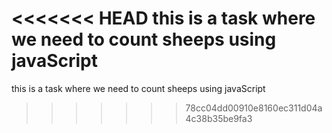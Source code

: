 <<<<<<< HEAD
this is a task where we need to count sheeps using javaScript
=======
this is a task where we need to count sheeps using javaScript
>>>>>>> 78cc04dd00910e8160ec311d04a4c38b35be9fa3
